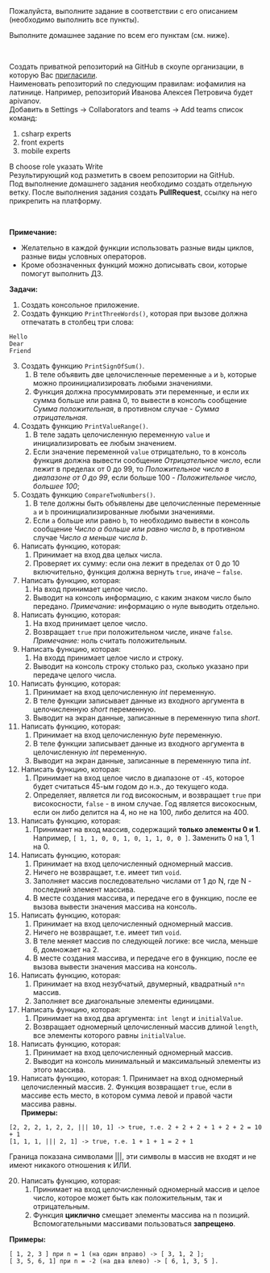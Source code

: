 <div class="lms-step-content"><article class="base-article"><!----><div class="lms-step-content__text public"><div>Пожалуйста, выполните задание в соответствии с его описанием (необходимо выполнить все пункты).</div></div><!----></article><article class="base-article"><!----><div class="lms-step-content__text"><p>Выполните домашнее задание по всем его пунктам (см. ниже).</p><br><p>Создать приватной репозиторий на GitHub в скоупе организации, в которую Вас <a href="https://github.com/digital-competencies-school">пригласили</a>. <br>
Наименовать репозиторий по следующим правилам: иофамилия на латинице. Например, репозиторий Иванова Алексея Петровича будет apivanov.<br>
Добавить в Settings -&gt; Collaborators and teams -&gt; Add teams список команд:</p>
<ol>
<li>csharp experts</li>
<li>front experts</li>
<li>mobile experts</li>
</ol>
<p>В choose role указать Write<br>
Результирующий код разметить в своем репозитории на GitHub.<br>
Под выполнение домашнего задания необходимо создать отдельную ветку. После выполнения задания создать <strong>PullRequest</strong>, ссылку на него прикрепить на платформу.</p><br><p><strong>Примечание:</strong></p>
<ul>
<li>Желательно в каждой функции использовать разные виды циклов, разные виды условных операторов.</li>
<li>Кроме обозначенных функций можно дописывать свои, которые помогут выполнить ДЗ.</li>
</ul>
<p><strong>Задачи:</strong></p>
<ol>
<li>Создать консольное приложение.</li>
<li>Создать функцию <code>PrintThreeWords()</code>, которая при вызове должна отпечатать в столбец три слова:</li>
</ol>
<pre class="language-csharp" tabindex="0"><code class="csharp language-csharp">Hello
Dear
Friend
</code></pre>
<ol start="3">
<li>Создать функцию <code>PrintSignOfSum()</code>.<ol>
<li>В теле объявить две целочисленные переменные <code>a</code> и <code>b</code>, которые можно проинициализировать любыми значениями.</li>
<li>Функция должна просуммировать эти переменные, и если их сумма больше или равна 0, то вывести в консоль сообщение <em>Сумма положительная</em>, в противном случае - <em>Сумма отрицательная</em>.</li></ol></li>
<li>Создать функцию <code>PrintValueRange()</code>.<ol>
<li>В теле задать целочисленную переменную <code>value</code> и инициализировать ее любым значением.</li>
<li>Если значение переменной <code>value</code> отрицательно, то в консоль функция должна вывести сообщение <em>Отрицательное число</em>, если лежит в пределах от 0 до 99, то <em>Положительное число в диапазоне от 0 до 99</em>, если больше 100 - <em>Положительное число, большее 100</em>;</li></ol></li>
<li>Создать функцию <code>CompareTwoNumbers()</code>.<ol>
<li>В теле должны быть объявлены две целочисленные переменные <code>a</code> и <code>b</code> проинициализированные любыми значениями.</li>
<li>Если <code>a</code> больше или равно <code>b</code>, то необходимо вывести в консоль сообщение <em>Число a больше или равно числа b</em>, в противном случае <em>Число a меньше числа b</em>.</li></ol></li>
<li>Написать функцию, которая:<ol>
<li>Принимает на вход два целых числа.</li>
<li>Проверяет их сумму: если она лежит в пределах от 0 до 10 включительно, функция должна вернуть <code>true</code>, иначе – <code>false</code>.</li></ol></li>
<li>Написать функцию, которая:<ol>
<li>На вход принимает целое число.</li>
<li>Выводит на консоль информацию, с каким знаком число было передано. <em>Примечание:</em> информацию о нуле выводить отдельно.</li></ol></li>
<li>Написать функцию, которая:<ol>
<li>На вход принимает целое число.</li>
<li>Возвращает <code>true</code> при положительном числе, иначе <code>false</code>. <em>Примечание:</em> ноль считать положительным.</li></ol></li>
<li>Написать функцию, которая:<ol>
<li>На входд принимает целое число и строку.</li>
<li>Выводит на консоль строку столько раз, сколько указано при передаче целого числа.</li></ol></li>
<li>Написать функцию, которая:<ol>
<li>Принимает на вход целочисленную <em>int</em> переменную.</li>
<li>В теле функции записывает данные из входного аргумента в целочисленную <em>short</em> переменную.</li>
<li>Выводит на экран данные, записанные в переменную типа <em>short</em>.</li></ol></li>
<li>Написать функцию, которая:<ol>
<li>Принимает на вход целочисленную <em>byte</em> переменную.</li>
<li>В теле функции записывает данные из входного аргумента в целочисленную <em>int</em> переменную.</li>
<li>Выводит на экран данные, записанные в переменную типа <em>int</em>.</li></ol></li>
<li>Написать функцию, которая:<ol>
<li>Принимает на вход целое число в диапазоне от <code>-45</code>, которое будет считаться 45-ым годом до н.э., до текущего кода.</li>
<li>Определяет, является ли год високосным, и возвращает <code>true</code> при високосности, <code>false</code> - в ином случае. Год является високосным, если он либо делится на 4, но не на 100, либо делится на 400.</li></ol></li>
<li>Написать функцию, которая:<ol>
<li>Принимает на вход массив, содержащий <strong>только элементы 0 и 1</strong>. Например, <code>[ 1, 1, 0, 0, 1, 0, 1, 1, 0, 0 ]</code>. Заменить 0 на 1, 1 на 0.</li></ol></li>
<li>Написать функцию, которая:<ol>
<li>Принимает на вход целочисленный одномерный массив.</li>
<li>Ничего не возвращает, т.е. имеет тип <code>void</code>.</li>
<li>Заполняет массив последовательно числами от 1 до N, где N - последний элемент массива.</li>
<li>В месте создания массива, и передаче его в функцию, после ее вызова вывести значения массива на консоль.</li></ol></li>
<li>Написать функцию, которая:<ol>
<li>Принимает на вход целочисленный одномерный массив.</li>
<li>Ничего не возвращает, т.е. имеет тип <code>void</code>.</li>
<li>В теле меняет массив по следующей логике: все числа, меньше 6, домножает на 2.</li>
<li>В месте создания массива, и передаче его в функцию, после ее вызова вывести значения массива на консоль.</li></ol></li>
<li>Написать функцию, которая:<ol>
<li>Принимает на вход незубчатый, двумерный, квадратный <code>n*n</code> массив.</li>
<li>Заполняет все диагональные элементы единицами.</li></ol></li>
<li>Написать функцию, которая:<ol>
<li>Принимает на вход два аргумента: <code>int lengt</code> и <code>initialValue</code>.</li>
<li>Возвращает одномерный целочисленный массив длиной <code>length</code>, все элементы которого равны <code>initialValue</code>.</li></ol></li>
<li>Написать функцию, которая:<ol>
<li>Принимает на вход целочисленный одномерный массив.</li>
<li>Выводит на консоль минимальный и максимальный элементы из этого массива.</li></ol></li>
<li>Написать функцию, которая: 1. Принимает на вход одномерный целочисленный массив. 2. Функция возвращает <code>true</code>, если в массиве есть место, в котором сумма левой и правой части массива равны.<br>
<strong>Примеры:</strong></li>
</ol>
<pre><code>[2, 2, 2, 1, 2, 2, ||| 10, 1] -&gt; true, т.е. 2 + 2 + 2 + 1 + 2 + 2 = 10 + 1
[1, 1, 1, ||| 2, 1] -&gt; true, т.е. 1 + 1 + 1 = 2 + 1
</code></pre>
<p>Граница показана символами |||, эти символы в массив не входят и не имеют никакого отношения к ИЛИ.</p>
<ol start="20">
<li>Написать функцию, которая:<ol>
<li>Принимает на вход целочисленный одномерный массив и целое число, которое может быть как положительным, так и отрицательным.</li>
<li>Функция <strong>циклично</strong> смещает элементы массива на n позиций. Вспомогательными массивами пользоваться <strong>запрещено</strong>.</li></ol></li>
</ol>
<p><strong>Примеры:</strong></p>
<pre><code>[ 1, 2, 3 ] при n = 1 (на один вправо) -&gt; [ 3, 1, 2 ];
[ 3, 5, 6, 1] при n = -2 (на два влево) -&gt; [ 6, 1, 3, 5 ].
</code></pre></div><!----></article><!----><!----><!----></div>